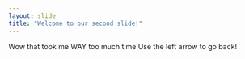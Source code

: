 ```yaml
---
layout: slide
title: "Welcome to our second slide!"
---
```

Wow that took me WAY too much time
Use the left arrow to go back!
